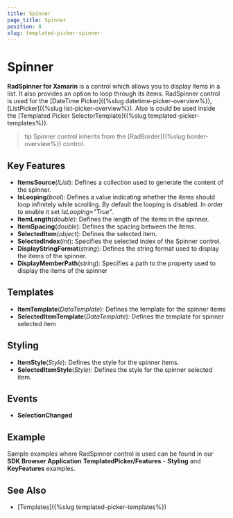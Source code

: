 ```yaml
---
title: Spinner
page_title: Spinner
position: 8
slug: templated-picker-spinner
---
```


# Spinner

**RadSpinner for Xamarin** is a control which allows you to display items in a list. It also provides an option to loop through its items. RadSpinner control is used for the [DateTime Picker]({%slug datetime-picker-overview%}), [ListPicker]({%slug list-picker-overview%}). Also is could be used inside the [Templated Picker SelectorTemplate]({%slug templated-picker-templates%}). 

>tip Spinner control inherits from the [RadBorder]({%slug border-overview%}) control.

## Key Features

* **ItemsSource**(*IList*): Defines a collection used to generate the content of the spinner.
* **IsLooping**(*bool*): Defines a value indicating whether the items should loop infinitely while scrolling. By default the looping is disabled. In order to enable it set *IsLooping="True"*.
* **ItemLength**(*double*): Defines the length of the items in the spinner.
* **ItemSpacing**(*double*): Defines the spacing between the items.
* **SelectedItem**(*object*): Defines the selected item.
* **SelectedIndex**(*int*): Specifies the selected index of the Spinner control.
* **DisplayStringFormat**(*string*): Defines the string format used to display the items of the spinner.
* **DisplayMemberPath**(*string*): Specifies a path to the property used to display the items of the spinner

## Templates

* **ItemTemplate**(*DataTemplate*): Defines the template for the spinner items
* **SelectedItemTemplate**(*DataTemplate*): Defines the template for spinner selected item

## Styling

* **ItemStyle**(*Style*): Defines the style for the spinner items.
* **SelectedItemStyle**(*Style*): Defines the style for the spinner selected item.

## Events

* **SelectionChanged**

## Example

Sample examples where RadSpinner control is used can be found in our **SDK Browser Application** **TemplatedPicker/Features** - **Styling** and **KeyFeatures** examples.

## See Also

- [Templates]({%slug templated-picker-templates%})